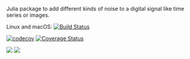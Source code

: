 Julia package to add different kinds of noise to a digital signal like time series or images.

Linux and macOS: [![Build Status](https://travis-ci.org/roflmaostc/Noise.jl.svg?branch=master)](https://travis-ci.org/github/roflmaostc/Noise.jl)


[![codecov](https://codecov.io/gh/roflmaostc/Noise.jl/branch/master/graph/badge.svg)](https://codecov.io/gh/roflmaostc/Noise.jl)
[![Coverage Status](https://coveralls.io/repos/github/roflmaostc/Noise.jl/badge.svg)](https://coveralls.io/github/roflmaostc/Noise.jl)


[![](https://img.shields.io/badge/docs-stable-blue.svg)](https://JuliaLang.github.io/Example.jl/stable)
[![](https://img.shields.io/badge/docs-dev-blue.svg)](https://JuliaLang.github.io/Example.jl/dev)

